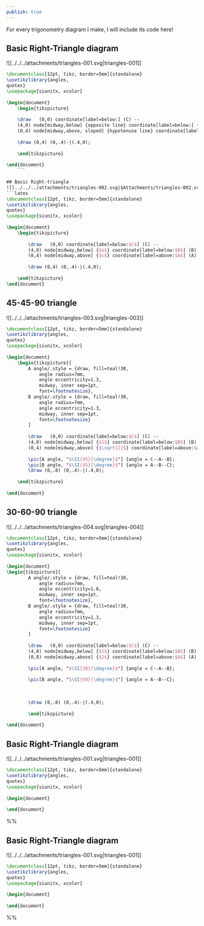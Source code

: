 ```yaml
---  
publish: true  
---  
```

  
For every trigonometry diagram I make, I will include its code here!   
  
## Basic Right-Triangle diagram  
![[../../../attachments/triangles-001.svg|triangles-001]]  
```latex  
\documentclass[12pt, tikz, border=5mm]{standalone}    
\usetikzlibrary{angles,    
quotes}    
\usepackage{siunitx, xcolor}    
  
\begin{document}    
	\begin{tikzpicture}  
	  
	\draw   (0,0) coordinate[label=below:] (C) --    
	(4,0) node[midway,below] {opposite line} coordinate[label=below:] (B) --    
	(0,4) node[midway,above, sloped] {hypotenuse line} coordinate[label=above:POV Angle] (A) -- cycle node[below,midway,sloped] {adjacent line};    
   
	\draw (0,4) (0,.4)-|(.4,0);    
	  
	\end{tikzpicture}    
  
\end{document}    
	```  
  
## Basic Right-triangle  
![[../../../attachments/triangles-002.svg|§Attachments/triangles-002.svg]]  
```latex  
\documentclass[12pt, tikz, border=5mm]{standalone}    
\usetikzlibrary{angles,    
quotes}    
\usepackage{siunitx, xcolor}    
  
\begin{document}    
	\begin{tikzpicture}  
	  
		\draw   (0,0) coordinate[label=below:$C$] (C) --    
		(4,0) node[midway,below] {$a$} coordinate[label=below:$B$] (B) --    
		(0,4) node[midway,above] {$c$} coordinate[label=above:$A$] (A) -- cycle node[left,midway] {$b$};    
		  
		\draw (0,4) (0,.4)-|(.4,0);	    
	  
	\end{tikzpicture}  	  
\end{document}    
```  
  
## 45-45-90 triangle  
![[../../../attachments/triangles-003.svg|triangles-003]]  
  
```latex  
\documentclass[12pt, tikz, border=5mm]{standalone}    
\usetikzlibrary{angles,    
quotes}    
\usepackage{siunitx, xcolor}    
  
\begin{document}    
	\begin{tikzpicture}[    
		A angle/.style = {draw, fill=teal!30,    
			angle radius=7mm,     
			angle eccentricity=1.3,     
			midway, inner sep=1pt,    
			font=\footnotesize},     
		B angle/.style = {draw, fill=teal!30,    
			angle radius=7mm,     
			angle eccentricity=1.3,     
			midway, inner sep=1pt,    
			font=\footnotesize}     
		]     
		  
		\draw   (0,0) coordinate[label=below:$C$] (C) --    
		(4,0) node[midway,below] {$1$} coordinate[label=below:$B$] (B) --    
		(0,4) node[midway,above] {$\sqrt{2}$} coordinate[label=above:$A$] (A) -- cycle node[left,midway] {$1$};    
		  
		\pic[A angle, "$\SI{45}{\degree}$"] {angle = C--A--B};    
		\pic[B angle, "$\SI{45}{\degree}$"] {angle = A--B--C};    
		\draw (0,.8) (0,.4)-|(.4,0);    
		  
	\end{tikzpicture}    
  
\end{document}    
```  
  
## 30-60-90 triangle  
![[../../../attachments/triangles-004.svg|triangles-004]]  
```latex  
\documentclass[12pt, tikz, border=5mm]{standalone}    
\usetikzlibrary{angles,    
quotes}    
\usepackage{siunitx, xcolor}    
  
\begin{document}    
\begin{tikzpicture}[    
		A angle/.style = {draw, fill=teal!30,    
			angle radius=7mm,     
			angle eccentricity=1.6,     
			midway, inner sep=1pt,    
			font=\footnotesize},     
		B angle/.style = {draw, fill=teal!30,    
			angle radius=7mm,     
			angle eccentricity=1.3,     
			midway, inner sep=1pt,    
			font=\footnotesize}     
		]     
		  
		\draw   (0,0) coordinate[label=below:$C$] (C) --    
		(4,0) node[midway,below] {$1$} coordinate[label=below:$B$] (B) --    
		(0,8) node[midway,above] {$2$} coordinate[label=above:$A$] (A) -- cycle node[left,midway] {$\sqrt{3}$};    
		  
		\pic[A angle, "$\SI{30}{\degree}$"] {angle = C--A--B};    
		  
		\pic[B angle, "$\SI{60}{\degree}$"] {angle = A--B--C};    
		  
  
		  
		\draw (0,.8) (0,.4)-|(.4,0);    
	  
		\end{tikzpicture} 	  
  
\end{document}    
```  
  
## Basic Right-Triangle diagram  
![[../../../attachments/triangles-001.svg|triangles-001]]  
```latex  
\documentclass[12pt, tikz, border=5mm]{standalone}    
\usetikzlibrary{angles,    
quotes}    
\usepackage{siunitx, xcolor}    
  
\begin{document}    
  
\end{document}    
```  
  
%%  
## Basic Right-Triangle diagram  
![[../../../attachments/triangles-001.svg|triangles-001]]  
```latex  
\documentclass[12pt, tikz, border=5mm]{standalone}    
\usetikzlibrary{angles,    
quotes}    
\usepackage{siunitx, xcolor}    
  
\begin{document}    
  
\end{document}    
```  
  
%%